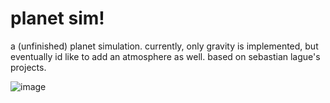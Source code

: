 # planet sim!

a (unfinished) planet simulation. currently, only gravity is implemented, but eventually id like to add an atmosphere as well. based on sebastian lague's projects.

![image]("./image.png")
